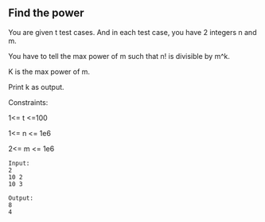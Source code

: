 ## Find the power

You are given t test cases.
And in each test case, you have 2 integers n and m.

You have to tell the max power of m such that n! is divisible by m^k.

K is the max power of m.

Print k as output.


Constraints:

1<= t <=100

1<= n <= 1e6

2<= m <= 1e6


```
Input:
2
10 2
10 3

Output:
8
4

```


